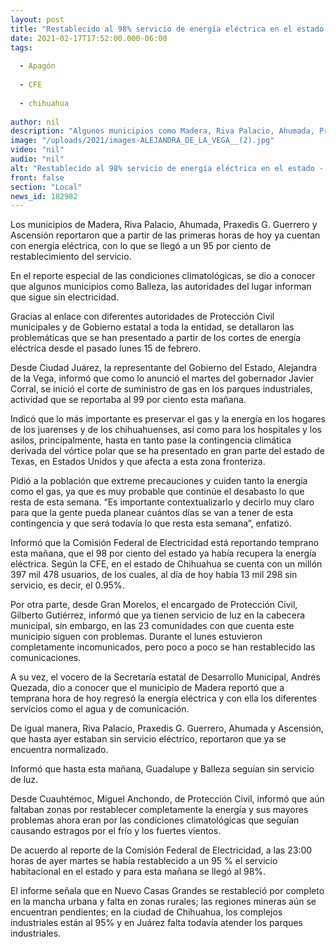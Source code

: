 ```yaml
---
layout: post
title: "Restablecido al 98% servicio de energía eléctrica en el estado -  Alejandra de la Vega"
date: 2021-02-17T17:52:00.000-06:00
tags:
  
  - Apagón
  
  - CFE
  
  - chihuahua
  
author: nil
description: "Algunos municipios como Madera, Riva Palacio, Ahumada, Praxedis G. Guerrero y Ascensión amanecieron hoy con electricidad; Balleza y Guadalupe se reportan todavía sin servicio eléctrico"
image: "/uploads/2021/images-ALEJANDRA_DE_LA_VEGA__(2).jpg"
video: "nil"
audio: "nil"
alt: "Restablecido al 98% servicio de energía eléctrica en el estado -  Alejandra de la Vega"
front: false
section: "Local"
news_id: 182982
---
```


Los municipios de Madera, Riva Palacio, Ahumada, Praxedis G. Guerrero y Ascensión reportaron que a partir de las primeras horas de hoy ya cuentan con energía eléctrica, con lo que se llegó a un 95 por ciento de restablecimiento del servicio.

En el reporte especial de las condiciones climatológicas, se dio a conocer que algunos municipios como Balleza, las autoridades del lugar informan que sigue sin electricidad.

Gracias al enlace con diferentes autoridades de Protección Civil municipales y de Gobierno estatal a toda la entidad, se detallaron las problemáticas que se han presentado a partir de los cortes de energía eléctrica desde el pasado lunes 15 de febrero.

Desde Ciudad Juárez, la representante del Gobierno del Estado, Alejandra de la Vega, informó que como lo anunció el martes del gobernador Javier Corral, se inició el corte de suministro de gas en los parques industriales, actividad que se reportaba al 99 por ciento esta mañana.

Indicó que lo más importante es preservar el gas y la energía en los hogares de los juarenses y de los chihuahuenses, así como para los hospitales y los asilos, principalmente, hasta en tanto pase la contingencia climática derivada del vórtice polar que se ha presentado en gran parte del estado de Texas, en Estados Unidos y que afecta a esta zona fronteriza.

Pidió a la población que extreme precauciones y cuiden tanto la energía como el gas, ya que es muy probable que continúe el desabasto lo que resta de esta semana. “Es importante contextualizarlo y decirlo muy claro para que la gente pueda planear cuántos días se van a tener de esta contingencia y que será todavía lo que resta esta semana”, enfatizó.

Informó que la Comisión Federal de Electricidad está reportando temprano esta mañana, que el 98 por ciento del estado ya había recupera la energía eléctrica. Según la CFE, en el estado de Chihuahua se cuenta con un millón 397 mil 478 usuarios, de los cuales, al día de hoy había 13 mil 298 sin servicio, es decir, el 0.95%.

Por otra parte, desde Gran Morelos, el encargado de Protección Civil, Gilberto Gutiérrez, informó que ya tienen servicio de luz en la cabecera municipal, sin embargo, en las 23 comunidades con que cuenta este municipio siguen con problemas. Durante el lunes estuvieron completamente incomunicados, pero poco a poco se han restablecido las comunicaciones.

A su vez, el vocero de la Secretaría estatal de Desarrollo Municipal, Andrés Quezada, dio a conocer que el municipio de Madera reportó que a temprana hora de hoy regresó la energía eléctrica y con ella los diferentes servicios como el agua y de comunicación.

De igual manera, Riva Palacio, Praxedis G. Guerrero, Ahumada y Ascensión, que hasta ayer estaban sin servicio eléctrico, reportaron que ya se encuentra normalizado.

Informó que hasta esta mañana, Guadalupe y Balleza seguían sin servicio de luz.

Desde Cuauhtémoc, Miguel Anchondo, de Protección Civil, informó que aún faltaban zonas por restablecer completamente la energía y sus mayores problemas ahora eran por las condiciones climatológicas que seguían causando estragos por el frío y los fuertes vientos.

De acuerdo al reporte de la Comisión Federal de Electricidad, a las 23:00 horas de ayer martes se había restablecido a un 95 % el servicio habitacional en el estado y para esta mañana se llegó al 98%.

El informe señala que en Nuevo Casas Grandes se restableció por completo en la mancha urbana y falta en zonas rurales; las regiones mineras aún se encuentran pendientes; en la ciudad de Chihuahua, los complejos industriales están al 95% y en Juárez falta todavía atender los parques industriales. 